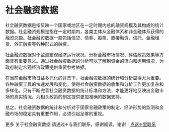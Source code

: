 # 社会融资数据

社会融资数据是指反映一个国家或地区在一定时期内总的融资规模及其构成的统计数据。社会融资规模是指在一定时期内，各类主体从金融体系和非金融体系获得的融资总额。社会融资数据一般包括信贷、债券、股票、直接融资、信托、金融租赁、外汇融资等各种形式的融资。

社会融资数据对于监测宏观经济运行状况、分析金融市场情况、评估政策效果等方面具有重要意义。通过社会融资数据的分析可以了解到资金的流向和运用情况，为政府制定宏观经济政策提供重要参考依据。

在当前金融市场日益多元化的背景下，社会融资数据的统计和分析显得尤为重要。各种融资工具的快速发展和变化，使得社会融资数据的收集和分析工作更加复杂和多样化。只有不断完善社会融资数据的统计标准和方法，才能更好地反映出金融市场的真实情况，为相关政策的制定提供更加准确的数据支持。

总之，社会融资数据的统计和分析对于国家金融政策的制定、经济形势的监测和金融市场的稳定具有重要作用，必须引起足够的重视。

更多 关于社会融资数据 请通过✈与我们联系，感谢阅读，谢谢！[点这✈里联系](https://ss.k02.cc)